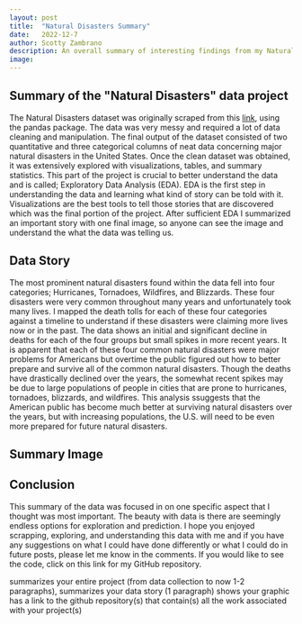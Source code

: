 ```yaml
---
layout: post
title:  "Natural Disasters Summary"
date:   2022-12-7
author: Scotty Zambrano
description: An overall summary of interesting findings from my Natural Disasters data. 
image: 
---
```


## Summary of the "Natural Disasters" data project
The Natural Disasters dataset was originally scraped from this [link](https://en.wikipedia.org/wiki/List_of_natural_disasters_in_the_United_States), using the pandas package. The data was very messy and required a lot of data cleaning and manipulation. The final output of the dataset consisted of two quantitative and three categorical columns of neat data concerning major natural disasters in the United States. Once the clean dataset was obtained, it was extensively explored with visualizations, tables, and summary statistics. This part of the project is crucial to better understand the data and is called; Exploratory Data Analysis (EDA). 
EDA is the first step in understanding the data and learning what kind of story can be told with it. Visualizations are the best tools to tell those stories that are discovered which was the final portion of the project. After sufficient EDA I summarized an important story with one final image, so anyone can see the image and understand the what the data was telling us. 

## Data Story
The most prominent natural disasters found within the data fell into four categories; Hurricanes, Tornadoes, Wildfires, and Blizzards. These four disasters were very common throughout many years and unfortunately took many lives. I mapped the death tolls for each of these four categories against a timeline to understand if these disasters were claiming more lives now or in the past. The data shows an initial and significant decline in deaths for each of the four groups but small spikes in more recent years. It is apparent that each of these four common natural disasters were major problems for Americans but overtime the public figured out how to better prepare and survive all of the common natural disasters. Though the deaths have drastically declined over the years, the somewhat recent spikes may be due to large populations of people in cities that are prone to hurricanes, tornadoes, blizzards, and wildfires. This analysis ssuggests that the American public has become much better at surviving natural disasters over the years, but with increasing populations, the U.S. will need to be even more prepared for future natural disasters.

## Summary Image

## Conclusion
This summary of the data was focused in on one specific aspect that I thought was most important. The beauty with data is there are seemingly endless options for exploration and prediction. I hope you enjoyed scrapping, exploring, and understanding this data with me and if you have any suggestions on what I could have done differently or what I could do in future posts, please let me know in the comments. If you would like to see the code, click on this link for my GitHub repository. 

summarizes your entire project (from data collection to now 1-2 paragraphs),
summarizes your data story (1 paragraph)
shows your graphic
has a link to the github repository(s) that contain(s) all the work associated with your project(s) 
